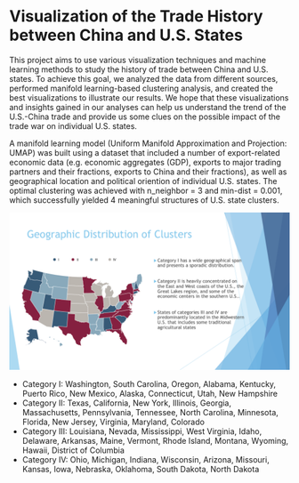 # Visualization of the Trade History between China and U.S. States

This project aims to use various visualization techniques and machine learning methods to study the history of trade between China and U.S. states. To achieve this goal, we analyzed the data from different sources, performed manifold learning-based clustering analysis, and created the best visualizations to illustrate our results. We hope that these visualizations and insights gained in our analyses can help us understand the trend of the U.S.-China trade and provide us some clues on the possible impact of the trade war on individual U.S. states.


A manifold learning model (Uniform Manifold Approximation and Projection: UMAP) was built using a dataset that included a number of export-related economic data (e.g. economic aggregates (GDP), exports to major trading partners and their fractions, exports to China and their fractions), as well as geographical location and political oriention of individual U.S. states. The optimal clustering was achieved with n_neighbor = 3 and min-dist = 0.001, which successfully yielded 4 meaningful structures of U.S. state clusters.

![classification](image/geographic_distribution.png)

-	Category I: Washington, South Carolina, Oregon, Alabama, Kentucky, Puerto Rico, New Mexico, Alaska, Connecticut, Utah, New Hampshire
-	Category II: Texas, California, New York, Illinois, Georgia, Massachusetts, Pennsylvania, Tennessee, North Carolina, Minnesota, Florida, New Jersey, Virginia, Maryland, Colorado
-	Category III: Louisiana, Nevada, Mississippi, West Virginia, Idaho, Delaware, Arkansas, Maine, Vermont, Rhode Island, Montana, Wyoming, Hawaii, District of Columbia
-	Category IV: Ohio, Michigan, Indiana, Wisconsin, Arizona, Missouri, Kansas, Iowa, Nebraska, Oklahoma, South Dakota, North Dakota
